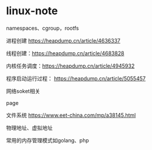 # linux-note

namespaces、cgroup，rootfs

进程创建 https://heapdump.cn/article/4636337

线程创建：https://heapdump.cn/article/4683828

内核任务调度：https://heapdump.cn/article/4945932 

程序启动运行过程： https://heapdump.cn/article/5055457

网络soket相关

page

文件系统 https://www.eet-china.com/mp/a38145.html

物理地址、虚拟地址

常用的内存管理模式如golang、php
